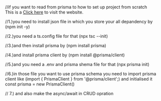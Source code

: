 //if you want to read from prisma to how to set up project from scratch  
This is a [Click here](https://www.prisma.io/docs/getting-started/setup-prisma/start-from-scratch) to visit the website.

//1.)you need to install json file in which you store your all depandency by (npm init -y)

//2.)you need a ts.config file for that (npx tsc --init)

//3.)and then install prisma by (npm install prisma)

//4.)and install prisma client by (npm install @prisma/client)

//5.)and you need a .env and prisma shema file for that (npx prisma init)

//6.)in those file you want to use prisma schema you need to import prisma client like (import { PrismaClient } from '@prisma/client';) and initialised it const prisma = new PrismaClient()

// 7.) and also make the async/await in CRUD opration 
